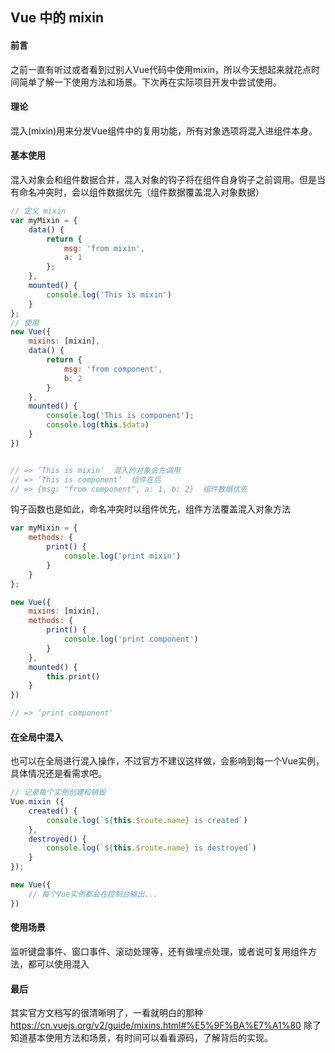 ## Vue 中的 mixin

#### 前言
之前一直有听过或者看到过别人Vue代码中使用mixin，所以今天想起来就花点时间简单了解一下使用方法和场景。下次再在实际项目开发中尝试使用。

#### 理论
混入(mixin)用来分发Vue组件中的复用功能，所有对象选项将混入进组件本身。

#### 基本使用
混入对象会和组件数据合并，混入对象的钩子将在组件自身钩子之前调用。但是当有命名冲突时，会以组件数据优先（组件数据覆盖混入对象数据）
```js
// 定义 mixin
var myMixin = {
    data() {
        return {
            msg: 'from mixin',
            a: 1
        };
    },
    mounted() {
        console.log('This is mixin')
    }
};
// 使用
new Vue({
    mixins: [mixin],
    data() {
        return {
            msg: 'from component',
            b: 2
        }
    },
    mounted() {
        console.log('This is component');
        console.log(this.$data) 
    }
})


// => ’This is mixin‘  混入的对象会先调用
// => ’This is component‘  组件在后
// => {msg: "from component", a: 1, b: 2}  组件数据优先
```
钩子函数也是如此，命名冲突时以组件优先，组件方法覆盖混入对象方法
```js
var myMixin = {
    methods: {
        print() {
            console.log('print mixin')
        }
    }
};

new Vue({
    mixins: [mixin],
    methods: {
        print() {
            console.log('print component')
        }
    },
    mounted() {
        this.print()
    }
})

// => ’print component'
```

#### 在全局中混入

也可以在全局进行混入操作，不过官方不建议这样做，会影响到每一个Vue实例，具体情况还是看需求吧。
```js
// 记录每个实例创建和销毁
Vue.mixin ({
    created() {
        console.log(`${this.$route.name} is created`)
    },
    destroyed() {
        console.log(`${this.$route.name} is destroyed`)
    }
});

new Vue({
    // 每个Vue实例都会在控制台输出...
})
```

#### 使用场景
监听键盘事件、窗口事件、滚动处理等，还有做埋点处理，或者说可复用组件方法，都可以使用混入

#### 最后
其实官方文档写的很清晰明了，一看就明白的那种 https://cn.vuejs.org/v2/guide/mixins.html#%E5%9F%BA%E7%A1%80
除了知道基本使用方法和场景，有时间可以看看源码，了解背后的实现。